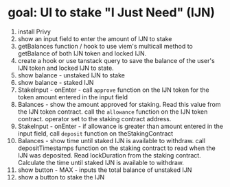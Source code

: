 # goal: UI to stake "I Just Need" (IJN)

1. install Privy
2. show an input field to enter the amount of IJN to stake
3. getBalances function / hook to use viem's multicall method to getBalance of both IJN token and locked IJN.
4. create a hook or use tanstack query to save the balance of the user's IJN token and locked IJN to state.
5. show balance - unstaked IJN to stake
6. show balance - staked IJN
7. StakeInput - onEnter - call `approve` function on the IJN token for the token amount entered in the input field
8. Balances - show the amount approved for staking. Read this value from the IJN token contract. call the `allowance` function on the IJN token contract. operator set to the staking contract address.
9. StakeInput - onEnter - if allowance is greater than amount entered in the input field, call `deposit` function on theStakingContract
10. Balances - show time until staked IJN is available to withdraw. call depositTimestamps function on the staking contract to read when the IJN was deposited. Read lockDuration from the staking contract. Calculate the time until staked IJN is available to withdraw.
11. show button - MAX - inputs the total balance of unstaked IJN
12. show a button to stake the IJN
